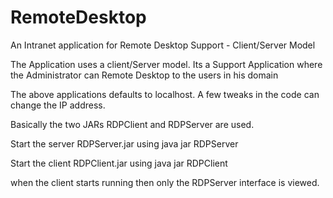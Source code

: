 RemoteDesktop
=============

An Intranet application for Remote Desktop Support - Client/Server Model


The Application uses a client/Server model. Its a Support Application where the Administrator can Remote Desktop 
to the users in his domain

The above applications defaults to localhost.
A few tweaks in the code can change the IP address.

Basically the two JARs RDPClient and RDPServer are used.

Start the server RDPServer.jar using 
  java jar RDPServer

Start the client RDPClient.jar using
  java jar RDPClient

when the client starts running then only the RDPServer interface is viewed.
